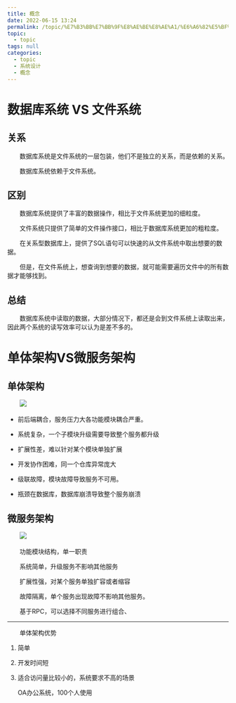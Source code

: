 ```yaml
---
title: 概念
date: 2022-06-15 13:24
permalink: /topic/%E7%B3%BB%E7%BB%9F%E8%AE%BE%E8%AE%A1/%E6%A6%82%E5%BF%B5
topic: 
  - topic
tags: null
categories: 
  - topic
  - 系统设计
  - 概念
---
```

# 数据库系统 VS 文件系统

## 关系

　　数据库系统是文件系统的一层包装，他们不是独立的关系，而是依赖的关系。

　　数据库系统依赖于文件系统。

## 区别

　　数据库系统提供了丰富的数据操作，相比于文件系统更加的细粒度。

　　文件系统只提供了简单的文件操作接口，相比于数据库系统更加的粗粒度。

　　在关系型数据库上，提供了SQL语句可以快速的从文件系统中取出想要的数据。

　　但是，在文件系统上，想查询到想要的数据，就可能需要遍历文件中的所有数据才能够找到。

## 总结

　　数据库系统中读取的数据，大部分情况下，都还是会到文件系统上读取出来，因此两个系统的读写效率可以认为是差不多的。

# 单体架构VS微服务架构

## 单体架构

　　![](https://image.ztianzeng.com/uPic/20220623171115.png)

* 前后端耦合，服务压力大各功能模块耦合严重。

* 系统复杂，一个子模块升级需要导致整个服务都升级

* 扩展性差，难以针对某个模块单独扩展

* 开发协作困难，同一个仓库异常庞大

* 级联故障，模块故障导致服务不可用。

* 瓶颈在数据库，数据库崩溃导致整个服务崩溃

## 微服务架构

　　![](https://image.ztianzeng.com/uPic/20220623171802.png)

　　功能模块结构，单一职责

　　系统简单，升级服务不影响其他服务

　　扩展性强，对某个服务单独扩容或者缩容

　　故障隔离，单个服务出现故障不影响其他服务。

　　基于RPC，可以选择不同服务进行组合、

---

　　单体架构优势

1. 简单
2. 开发时间短
3. 适合访问量比较小的，系统要求不高的场景 

    OA办公系统，100个人使用
